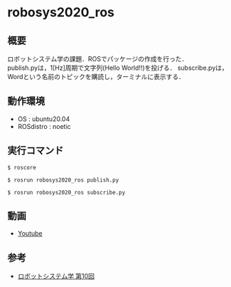 # robosys2020_ros

## 概要
ロボットシステム学の課題．ROSでパッケージの作成を行った．<br>
publish.pyは，1[Hz]周期で文字列(Hello World!!)を投げる．
subscribe.pyは，Wordという名前のトピックを購読し，ターミナルに表示する．

## 動作環境
* OS : ubuntu20.04
* ROSdistro : noetic

## 実行コマンド

```
$ roscore
```
```
$ rosrun robosys2020_ros publish.py
```
```
$ rosrun robosys2020_ros subscribe.py
```
## 動画
* [Youtube]()

## 参考
* [ロボットシステム学 第10回](https://www.youtube.com/watch?v=PL85Pw_zQH0)

